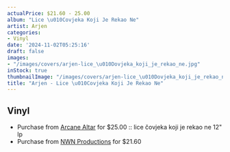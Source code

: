 ```yaml
---
actualPrice: $21.60 - 25.00
album: "Lice \u010Covjeka Koji Je Rekao Ne"
artist: Arjen
categories:
- Vinyl
date: '2024-11-02T05:25:16'
draft: false
images:
- "/images/covers/arjen-lice_\u010Dovjeka_koji_je_rekao_ne.jpg"
inStock: true
thumbnailImage: "/images/covers/arjen-lice_\u010Dovjeka_koji_je_rekao_ne-thumb.jpg"
title: "Arjen - Lice \u010Covjeka Koji Je Rekao Ne"
---
```


## Vinyl
* Purchase from [Arcane Altar](https://arcanealtar.bigcartel.com/product/arjen-lice-covjeka-koji-je-rekao-ne-12-lp) for $25.00 :: lice čovjeka koji je rekao ne 12" lp
* Purchase from [NWN Productions](http://shop.nwnprod.com/index.php?route=product/product&path=75&product_id=46248&sort=pd.name&order=ASC) for $21.60
